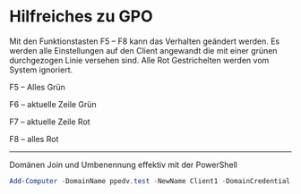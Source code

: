 # Hilfreiches zu GPO


Mit den Funktionstasten F5 – F8 kann das Verhalten geändert werden. Es werden alle Einstellungen auf den Client angewandt die mit einer grünen durchgezogen Linie versehen sind. Alle Rot Gestrichelten werden vom System ignoriert.

F5 – Alles Grün

F6 – aktuelle Zeile Grün

F7 – aktuelle Zeile Rot

F8 – alles Rot

--- 
Domänen Join und Umbenennung effektiv mit der PowerShell
```powershell
Add-Computer -DomainName ppedv.test -NewName Client1 -DomainCredential ppedv\Administrator
```
